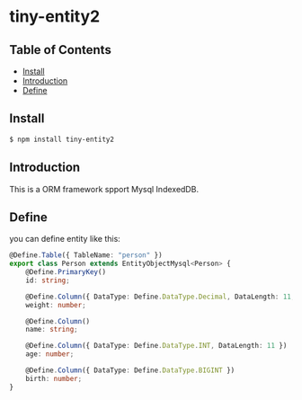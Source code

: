 # tiny-entity2

## Table of Contents
* [Install](#install) 
* [Introduction](#introduction)
* [Define](#define)


## Install

```sh
$ npm install tiny-entity2
```

## Introduction

This is a ORM framework spport Mysql IndexedDB.

## Define

you can define entity like this:
``` ts
@Define.Table({ TableName: "person" })
export class Person extends EntityObjectMysql<Person> {
    @Define.PrimaryKey()
    id: string;

    @Define.Column({ DataType: Define.DataType.Decimal, DataLength: 11, DecimalPoint: 3 })
    weight: number;

    @Define.Column()
    name: string;

    @Define.Column({ DataType: Define.DataType.INT, DataLength: 11 })
    age: number;

    @Define.Column({ DataType: Define.DataType.BIGINT })
    birth: number;
}
```

